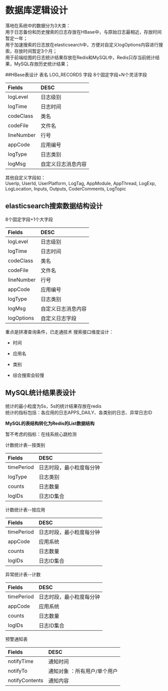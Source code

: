 # 数据库逻辑设计
落地在系统中的数据分为3大类：  
用于日志备份和历史搜索的日志存放在HBase中，与原始日志最相近，存放时间暂定一年；  
用于加速搜索的日志放在elasticsearch中，方便对自定义logOptions内容进行搜索，存放时间暂定3个月；  
用于前端绘图的日志统计结果存放在Redis和MySQL中，Redis只存当前统计结果，MySQL存放历史统计结果；  

##HBase表设计
表名 LOG_RECORDS
字段 8个固定字段+N个灵活字段

|Fields               |      DESC            |
|:--------------------|:---------------------|
| logLevel            |日志级别               |
| logTime             |日志时间               |
| codeClass           |类名                    |
| codeFile            |文件名                  |
| lineNumber          |行号                    |
| appCode             |应用编号                |
| logType             |日志类别                |
| logMsg              |自定义日志消息内容        |

其他自定义字段如：  
 UserIp, UserId, UserPlatform, LogTag,
 AppModule, AppThread, LogExp, LogLocation,
 Inputs, Outputs, CoderComments, LogTopic


## elasticsearch搜索数据结构设计
8个固定字段+1个大字段     

|Fields               |      DESC            |
|:--------------------|:---------------------|
| logLevel            |日志级别               |
| logTime             |日志时间               |
| codeClass           |类名                    |
| codeFile            |文件名                  |
| lineNumber          |行号                    |
| appCode             |应用编号                |
| logType             |日志类别                |
| logMsg              |自定义日志消息内容        |
| logOptions          |自定义日志字段           |

重点是拼凑查询条件，已走通技术
搜索接口维度设计：
- 时间
- 应用名
- 类别

- 综合搜索会较慢


## MySQL统计结果表设计
统计的最小粒度为5s，5s的统计结果存放在redis    
统计的指标包括：各应用的日志APPS_DAILY、各类别的日志、异常日志ID

**MySQL的表结构转化为Redis的List数据结构**

暂不考虑的指标：在线系统心跳检测

计数统计表--按类别

|Fields               |      DESC            |
|:--------------------|:---------------------|
| timePeriod          |日志时段，最小粒度每分钟 |
| logType             |日志类别               |
| counts              |日志数量               |
| logIDs              |日志ID集合             |


计数统计表--按应用  

|Fields               |      DESC            |
|:--------------------|:---------------------|
| timePeriod          |日志时段，最小粒度每分钟 |
| appCode             |应用系统               |
| counts              |日志数量               |
| logIDs              |日志ID集合             |

异常统计表--计数

|Fields               |      DESC            |
|:--------------------|:---------------------|
| timePeriod          |日志时段，最小粒度每分钟 |
| appCode             |应用系统               |
| counts              |日志数量               |
| logIDs              |日志ID集合             |

预警通知表   

|Fields               |      DESC            |
|:--------------------|:---------------------|
| notifyTime          |通知时间              |
| notifyTo            |通知对象 ：所有用户/单个用户        |
| notifyContents      |通知内容               |





